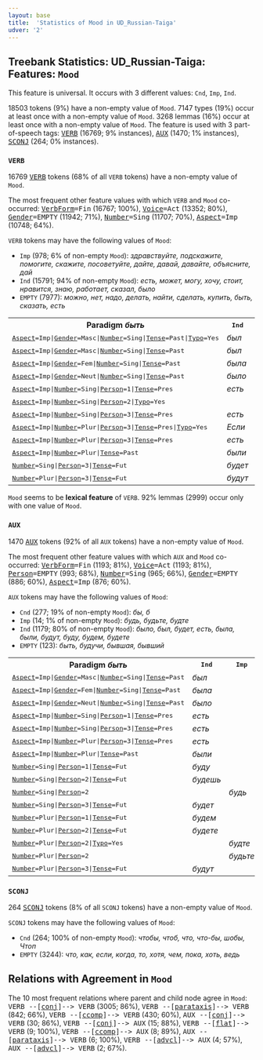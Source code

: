 ```yaml
---
layout: base
title:  'Statistics of Mood in UD_Russian-Taiga'
udver: '2'
---
```


## Treebank Statistics: UD_Russian-Taiga: Features: `Mood`

This feature is universal.
It occurs with 3 different values: `Cnd`, `Imp`, `Ind`.

18503 tokens (9%) have a non-empty value of `Mood`.
7147 types (19%) occur at least once with a non-empty value of `Mood`.
3268 lemmas (16%) occur at least once with a non-empty value of `Mood`.
The feature is used with 3 part-of-speech tags: <tt><a href="ru_taiga-pos-VERB.html">VERB</a></tt> (16769; 9% instances), <tt><a href="ru_taiga-pos-AUX.html">AUX</a></tt> (1470; 1% instances), <tt><a href="ru_taiga-pos-SCONJ.html">SCONJ</a></tt> (264; 0% instances).

### `VERB`

16769 <tt><a href="ru_taiga-pos-VERB.html">VERB</a></tt> tokens (68% of all `VERB` tokens) have a non-empty value of `Mood`.

The most frequent other feature values with which `VERB` and `Mood` co-occurred: <tt><a href="ru_taiga-feat-VerbForm.html">VerbForm</a></tt><tt>=Fin</tt> (16767; 100%), <tt><a href="ru_taiga-feat-Voice.html">Voice</a></tt><tt>=Act</tt> (13352; 80%), <tt><a href="ru_taiga-feat-Gender.html">Gender</a></tt><tt>=EMPTY</tt> (11942; 71%), <tt><a href="ru_taiga-feat-Number.html">Number</a></tt><tt>=Sing</tt> (11707; 70%), <tt><a href="ru_taiga-feat-Aspect.html">Aspect</a></tt><tt>=Imp</tt> (10748; 64%).

`VERB` tokens may have the following values of `Mood`:

* `Imp` (978; 6% of non-empty `Mood`): <em>здравствуйте, подскажите, помогите, скажите, посоветуйте, дайте, давай, давайте, объясните, дай</em>
* `Ind` (15791; 94% of non-empty `Mood`): <em>есть, может, могу, хочу, стоит, нравится, знаю, работает, сказал, было</em>
* `EMPTY` (7977): <em>можно, нет, надо, делать, найти, сделать, купить, быть, сказать, есть</em>

<table>
  <tr><th>Paradigm <i>быть</i></th><th><tt>Ind</tt></th><th><tt>Imp</tt></th></tr>
  <tr><td><tt><tt><a href="ru_taiga-feat-Aspect.html">Aspect</a></tt><tt>=Imp</tt>|<tt><a href="ru_taiga-feat-Gender.html">Gender</a></tt><tt>=Masc</tt>|<tt><a href="ru_taiga-feat-Number.html">Number</a></tt><tt>=Sing</tt>|<tt><a href="ru_taiga-feat-Tense.html">Tense</a></tt><tt>=Past</tt>|<tt><a href="ru_taiga-feat-Typo.html">Typo</a></tt><tt>=Yes</tt></tt></td><td><em>был</em></td><td></td></tr>
  <tr><td><tt><tt><a href="ru_taiga-feat-Aspect.html">Aspect</a></tt><tt>=Imp</tt>|<tt><a href="ru_taiga-feat-Gender.html">Gender</a></tt><tt>=Masc</tt>|<tt><a href="ru_taiga-feat-Number.html">Number</a></tt><tt>=Sing</tt>|<tt><a href="ru_taiga-feat-Tense.html">Tense</a></tt><tt>=Past</tt></tt></td><td><em>был</em></td><td></td></tr>
  <tr><td><tt><tt><a href="ru_taiga-feat-Aspect.html">Aspect</a></tt><tt>=Imp</tt>|<tt><a href="ru_taiga-feat-Gender.html">Gender</a></tt><tt>=Fem</tt>|<tt><a href="ru_taiga-feat-Number.html">Number</a></tt><tt>=Sing</tt>|<tt><a href="ru_taiga-feat-Tense.html">Tense</a></tt><tt>=Past</tt></tt></td><td><em>была</em></td><td></td></tr>
  <tr><td><tt><tt><a href="ru_taiga-feat-Aspect.html">Aspect</a></tt><tt>=Imp</tt>|<tt><a href="ru_taiga-feat-Gender.html">Gender</a></tt><tt>=Neut</tt>|<tt><a href="ru_taiga-feat-Number.html">Number</a></tt><tt>=Sing</tt>|<tt><a href="ru_taiga-feat-Tense.html">Tense</a></tt><tt>=Past</tt></tt></td><td><em>было</em></td><td></td></tr>
  <tr><td><tt><tt><a href="ru_taiga-feat-Aspect.html">Aspect</a></tt><tt>=Imp</tt>|<tt><a href="ru_taiga-feat-Number.html">Number</a></tt><tt>=Sing</tt>|<tt><a href="ru_taiga-feat-Person.html">Person</a></tt><tt>=1</tt>|<tt><a href="ru_taiga-feat-Tense.html">Tense</a></tt><tt>=Pres</tt></tt></td><td><em>есть</em></td><td></td></tr>
  <tr><td><tt><tt><a href="ru_taiga-feat-Aspect.html">Aspect</a></tt><tt>=Imp</tt>|<tt><a href="ru_taiga-feat-Number.html">Number</a></tt><tt>=Sing</tt>|<tt><a href="ru_taiga-feat-Person.html">Person</a></tt><tt>=2</tt>|<tt><a href="ru_taiga-feat-Typo.html">Typo</a></tt><tt>=Yes</tt></tt></td><td></td><td><em>Быди</em></td></tr>
  <tr><td><tt><tt><a href="ru_taiga-feat-Aspect.html">Aspect</a></tt><tt>=Imp</tt>|<tt><a href="ru_taiga-feat-Number.html">Number</a></tt><tt>=Sing</tt>|<tt><a href="ru_taiga-feat-Person.html">Person</a></tt><tt>=3</tt>|<tt><a href="ru_taiga-feat-Tense.html">Tense</a></tt><tt>=Pres</tt></tt></td><td><em>есть</em></td><td></td></tr>
  <tr><td><tt><tt><a href="ru_taiga-feat-Aspect.html">Aspect</a></tt><tt>=Imp</tt>|<tt><a href="ru_taiga-feat-Number.html">Number</a></tt><tt>=Plur</tt>|<tt><a href="ru_taiga-feat-Person.html">Person</a></tt><tt>=3</tt>|<tt><a href="ru_taiga-feat-Tense.html">Tense</a></tt><tt>=Pres</tt>|<tt><a href="ru_taiga-feat-Typo.html">Typo</a></tt><tt>=Yes</tt></tt></td><td><em>Если</em></td><td></td></tr>
  <tr><td><tt><tt><a href="ru_taiga-feat-Aspect.html">Aspect</a></tt><tt>=Imp</tt>|<tt><a href="ru_taiga-feat-Number.html">Number</a></tt><tt>=Plur</tt>|<tt><a href="ru_taiga-feat-Person.html">Person</a></tt><tt>=3</tt>|<tt><a href="ru_taiga-feat-Tense.html">Tense</a></tt><tt>=Pres</tt></tt></td><td><em>есть</em></td><td></td></tr>
  <tr><td><tt><tt><a href="ru_taiga-feat-Aspect.html">Aspect</a></tt><tt>=Imp</tt>|<tt><a href="ru_taiga-feat-Number.html">Number</a></tt><tt>=Plur</tt>|<tt><a href="ru_taiga-feat-Tense.html">Tense</a></tt><tt>=Past</tt></tt></td><td><em>были</em></td><td></td></tr>
  <tr><td><tt><tt><a href="ru_taiga-feat-Number.html">Number</a></tt><tt>=Sing</tt>|<tt><a href="ru_taiga-feat-Person.html">Person</a></tt><tt>=3</tt>|<tt><a href="ru_taiga-feat-Tense.html">Tense</a></tt><tt>=Fut</tt></tt></td><td><em>будет</em></td><td></td></tr>
  <tr><td><tt><tt><a href="ru_taiga-feat-Number.html">Number</a></tt><tt>=Plur</tt>|<tt><a href="ru_taiga-feat-Person.html">Person</a></tt><tt>=3</tt>|<tt><a href="ru_taiga-feat-Tense.html">Tense</a></tt><tt>=Fut</tt></tt></td><td><em>будут</em></td><td></td></tr>
</table>

`Mood` seems to be **lexical feature** of `VERB`. 92% lemmas (2999) occur only with one value of `Mood`.

### `AUX`

1470 <tt><a href="ru_taiga-pos-AUX.html">AUX</a></tt> tokens (92% of all `AUX` tokens) have a non-empty value of `Mood`.

The most frequent other feature values with which `AUX` and `Mood` co-occurred: <tt><a href="ru_taiga-feat-VerbForm.html">VerbForm</a></tt><tt>=Fin</tt> (1193; 81%), <tt><a href="ru_taiga-feat-Voice.html">Voice</a></tt><tt>=Act</tt> (1193; 81%), <tt><a href="ru_taiga-feat-Person.html">Person</a></tt><tt>=EMPTY</tt> (993; 68%), <tt><a href="ru_taiga-feat-Number.html">Number</a></tt><tt>=Sing</tt> (965; 66%), <tt><a href="ru_taiga-feat-Gender.html">Gender</a></tt><tt>=EMPTY</tt> (886; 60%), <tt><a href="ru_taiga-feat-Aspect.html">Aspect</a></tt><tt>=Imp</tt> (876; 60%).

`AUX` tokens may have the following values of `Mood`:

* `Cnd` (277; 19% of non-empty `Mood`): <em>бы, б</em>
* `Imp` (14; 1% of non-empty `Mood`): <em>будь, будьте, будте</em>
* `Ind` (1179; 80% of non-empty `Mood`): <em>было, был, будет, есть, была, были, будут, буду, будем, будете</em>
* `EMPTY` (123): <em>быть, будучи, бывшая, бывший</em>

<table>
  <tr><th>Paradigm <i>быть</i></th><th><tt>Ind</tt></th><th><tt>Imp</tt></th></tr>
  <tr><td><tt><tt><a href="ru_taiga-feat-Aspect.html">Aspect</a></tt><tt>=Imp</tt>|<tt><a href="ru_taiga-feat-Gender.html">Gender</a></tt><tt>=Masc</tt>|<tt><a href="ru_taiga-feat-Number.html">Number</a></tt><tt>=Sing</tt>|<tt><a href="ru_taiga-feat-Tense.html">Tense</a></tt><tt>=Past</tt></tt></td><td><em>был</em></td><td></td></tr>
  <tr><td><tt><tt><a href="ru_taiga-feat-Aspect.html">Aspect</a></tt><tt>=Imp</tt>|<tt><a href="ru_taiga-feat-Gender.html">Gender</a></tt><tt>=Fem</tt>|<tt><a href="ru_taiga-feat-Number.html">Number</a></tt><tt>=Sing</tt>|<tt><a href="ru_taiga-feat-Tense.html">Tense</a></tt><tt>=Past</tt></tt></td><td><em>была</em></td><td></td></tr>
  <tr><td><tt><tt><a href="ru_taiga-feat-Aspect.html">Aspect</a></tt><tt>=Imp</tt>|<tt><a href="ru_taiga-feat-Gender.html">Gender</a></tt><tt>=Neut</tt>|<tt><a href="ru_taiga-feat-Number.html">Number</a></tt><tt>=Sing</tt>|<tt><a href="ru_taiga-feat-Tense.html">Tense</a></tt><tt>=Past</tt></tt></td><td><em>было</em></td><td></td></tr>
  <tr><td><tt><tt><a href="ru_taiga-feat-Aspect.html">Aspect</a></tt><tt>=Imp</tt>|<tt><a href="ru_taiga-feat-Number.html">Number</a></tt><tt>=Sing</tt>|<tt><a href="ru_taiga-feat-Person.html">Person</a></tt><tt>=1</tt>|<tt><a href="ru_taiga-feat-Tense.html">Tense</a></tt><tt>=Pres</tt></tt></td><td><em>есть</em></td><td></td></tr>
  <tr><td><tt><tt><a href="ru_taiga-feat-Aspect.html">Aspect</a></tt><tt>=Imp</tt>|<tt><a href="ru_taiga-feat-Number.html">Number</a></tt><tt>=Sing</tt>|<tt><a href="ru_taiga-feat-Person.html">Person</a></tt><tt>=3</tt>|<tt><a href="ru_taiga-feat-Tense.html">Tense</a></tt><tt>=Pres</tt></tt></td><td><em>есть</em></td><td></td></tr>
  <tr><td><tt><tt><a href="ru_taiga-feat-Aspect.html">Aspect</a></tt><tt>=Imp</tt>|<tt><a href="ru_taiga-feat-Number.html">Number</a></tt><tt>=Plur</tt>|<tt><a href="ru_taiga-feat-Person.html">Person</a></tt><tt>=3</tt>|<tt><a href="ru_taiga-feat-Tense.html">Tense</a></tt><tt>=Pres</tt></tt></td><td><em>есть</em></td><td></td></tr>
  <tr><td><tt><tt><a href="ru_taiga-feat-Aspect.html">Aspect</a></tt><tt>=Imp</tt>|<tt><a href="ru_taiga-feat-Number.html">Number</a></tt><tt>=Plur</tt>|<tt><a href="ru_taiga-feat-Tense.html">Tense</a></tt><tt>=Past</tt></tt></td><td><em>были</em></td><td></td></tr>
  <tr><td><tt><tt><a href="ru_taiga-feat-Number.html">Number</a></tt><tt>=Sing</tt>|<tt><a href="ru_taiga-feat-Person.html">Person</a></tt><tt>=1</tt>|<tt><a href="ru_taiga-feat-Tense.html">Tense</a></tt><tt>=Fut</tt></tt></td><td><em>буду</em></td><td></td></tr>
  <tr><td><tt><tt><a href="ru_taiga-feat-Number.html">Number</a></tt><tt>=Sing</tt>|<tt><a href="ru_taiga-feat-Person.html">Person</a></tt><tt>=2</tt>|<tt><a href="ru_taiga-feat-Tense.html">Tense</a></tt><tt>=Fut</tt></tt></td><td><em>будешь</em></td><td></td></tr>
  <tr><td><tt><tt><a href="ru_taiga-feat-Number.html">Number</a></tt><tt>=Sing</tt>|<tt><a href="ru_taiga-feat-Person.html">Person</a></tt><tt>=2</tt></tt></td><td></td><td><em>будь</em></td></tr>
  <tr><td><tt><tt><a href="ru_taiga-feat-Number.html">Number</a></tt><tt>=Sing</tt>|<tt><a href="ru_taiga-feat-Person.html">Person</a></tt><tt>=3</tt>|<tt><a href="ru_taiga-feat-Tense.html">Tense</a></tt><tt>=Fut</tt></tt></td><td><em>будет</em></td><td></td></tr>
  <tr><td><tt><tt><a href="ru_taiga-feat-Number.html">Number</a></tt><tt>=Plur</tt>|<tt><a href="ru_taiga-feat-Person.html">Person</a></tt><tt>=1</tt>|<tt><a href="ru_taiga-feat-Tense.html">Tense</a></tt><tt>=Fut</tt></tt></td><td><em>будем</em></td><td></td></tr>
  <tr><td><tt><tt><a href="ru_taiga-feat-Number.html">Number</a></tt><tt>=Plur</tt>|<tt><a href="ru_taiga-feat-Person.html">Person</a></tt><tt>=2</tt>|<tt><a href="ru_taiga-feat-Tense.html">Tense</a></tt><tt>=Fut</tt></tt></td><td><em>будете</em></td><td></td></tr>
  <tr><td><tt><tt><a href="ru_taiga-feat-Number.html">Number</a></tt><tt>=Plur</tt>|<tt><a href="ru_taiga-feat-Person.html">Person</a></tt><tt>=2</tt>|<tt><a href="ru_taiga-feat-Typo.html">Typo</a></tt><tt>=Yes</tt></tt></td><td></td><td><em>будте</em></td></tr>
  <tr><td><tt><tt><a href="ru_taiga-feat-Number.html">Number</a></tt><tt>=Plur</tt>|<tt><a href="ru_taiga-feat-Person.html">Person</a></tt><tt>=2</tt></tt></td><td></td><td><em>будьте</em></td></tr>
  <tr><td><tt><tt><a href="ru_taiga-feat-Number.html">Number</a></tt><tt>=Plur</tt>|<tt><a href="ru_taiga-feat-Person.html">Person</a></tt><tt>=3</tt>|<tt><a href="ru_taiga-feat-Tense.html">Tense</a></tt><tt>=Fut</tt></tt></td><td><em>будут</em></td><td></td></tr>
</table>

### `SCONJ`

264 <tt><a href="ru_taiga-pos-SCONJ.html">SCONJ</a></tt> tokens (8% of all `SCONJ` tokens) have a non-empty value of `Mood`.

`SCONJ` tokens may have the following values of `Mood`:

* `Cnd` (264; 100% of non-empty `Mood`): <em>чтобы, чтоб, что, что-бы, шобы, Чтоп</em>
* `EMPTY` (3244): <em>что, как, если, когда, то, хотя, чем, пока, хоть, ведь</em>

## Relations with Agreement in `Mood`

The 10 most frequent relations where parent and child node agree in `Mood`:
<tt>VERB --[<tt><a href="ru_taiga-dep-conj.html">conj</a></tt>]--> VERB</tt> (3005; 86%),
<tt>VERB --[<tt><a href="ru_taiga-dep-parataxis.html">parataxis</a></tt>]--> VERB</tt> (842; 66%),
<tt>VERB --[<tt><a href="ru_taiga-dep-ccomp.html">ccomp</a></tt>]--> VERB</tt> (430; 60%),
<tt>AUX --[<tt><a href="ru_taiga-dep-conj.html">conj</a></tt>]--> VERB</tt> (30; 86%),
<tt>VERB --[<tt><a href="ru_taiga-dep-conj.html">conj</a></tt>]--> AUX</tt> (15; 88%),
<tt>VERB --[<tt><a href="ru_taiga-dep-flat.html">flat</a></tt>]--> VERB</tt> (9; 100%),
<tt>VERB --[<tt><a href="ru_taiga-dep-ccomp.html">ccomp</a></tt>]--> AUX</tt> (8; 89%),
<tt>AUX --[<tt><a href="ru_taiga-dep-parataxis.html">parataxis</a></tt>]--> VERB</tt> (6; 100%),
<tt>VERB --[<tt><a href="ru_taiga-dep-advcl.html">advcl</a></tt>]--> AUX</tt> (4; 57%),
<tt>AUX --[<tt><a href="ru_taiga-dep-advcl.html">advcl</a></tt>]--> VERB</tt> (2; 67%).

